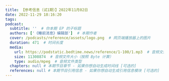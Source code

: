 ```yaml
---
title: 【参考信息（试1期）】2022年11月02日
date: 2022-11-29 18:16:20
tags:
podcast:
  subtitle: ''  # 你本期 EP 的子标题
  authors: ['《睡前消息》编辑部']  # 本期作者
  cover: /podcasts/reference/assets/logo.png  # 网页端播放器上的图片
  duration: 471  # 时间长度
  media:
    url: https://podstatic.bedtime.news/reference/1-100/1.mp3  # 音频文件
    size: 11308874  # 音频文件大小（按照 Byte 计算）
    type: audio/mpeg  # 音频文件类型
  chapters: null # 本期节目章节 - 如果你想自动生成时间线 [可选的]
  references: null # 本期节目引用信息 - 如果你想自动生成引用信息模块 [可选的]
---
```

